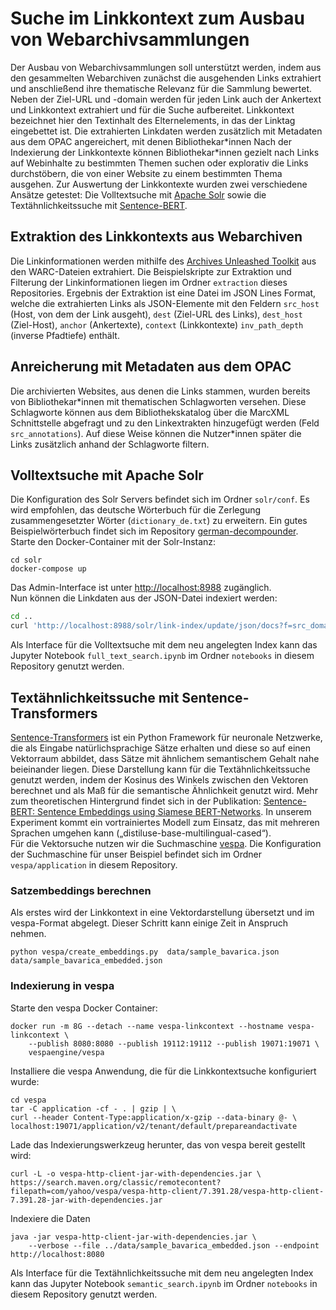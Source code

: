 # Suche im Linkkontext zum Ausbau von Webarchivsammlungen
Der Ausbau von Webarchivsammlungen soll unterstützt werden, indem aus den gesammelten
Webarchiven zunächst die ausgehenden Links extrahiert und anschließend ihre thematische Relevanz für die Sammlung bewertet. 
Neben der Ziel-URL und -domain werden für jeden Link auch der Ankertext und Linkkontext extrahiert und für die Suche aufbereitet. 
Linkkontext bezeichnet hier den Textinhalt des Elternelements, in das der Linktag eingebettet ist.
Die extrahierten Linkdaten werden zusätzlich mit Metadaten aus dem OPAC angereichert, mit denen Bibliothekar\*innen
Nach der Indexierung der Linkkontexte können Bibliothekar*innen gezielt nach Links auf Webinhalte zu bestimmten Themen suchen
oder explorativ die Links durchstöbern, die von einer Website zu einem bestimmten Thema ausgehen.
Zur Auswertung der Linkkontexte wurden zwei verschiedene Ansätze getestet: Die Volltextsuche mit
[Apache Solr](https://lucene.apache.org/solr/) sowie die Textähnlichkeitssuche mit
[Sentence-BERT](https://github.com/UKPLab/sentence-transformers/).

## Extraktion des Linkkontexts aus Webarchiven
Die Linkinformationen werden mithilfe des [Archives Unleashed Toolkit](https://github.com/archivesunleashed/aut/tree/aut-0.80.0)
aus den WARC-Dateien extrahiert. Die Beispielskripte zur Extraktion und Filterung der Linkinformationen
liegen im Ordner `extraction` dieses Repositories.
Ergebnis der Extraktion ist eine Datei im JSON Lines Format, welche die extrahierten Links
als JSON-Elemente mit den Feldern `src_host` (Host, von dem der Link ausgeht), `dest` (Ziel-URL des Links), `dest_host` (Ziel-Host), `anchor` (Ankertexte),
`context` (Linkkontexte) `inv_path_depth` (inverse Pfadtiefe) enthält.

## Anreicherung mit Metadaten aus dem OPAC
Die archivierten Websites, aus denen die Links stammen, wurden bereits von Bibliothekar*innen mit thematischen Schlagworten versehen.
Diese Schlagworte können aus dem Bibliothekskatalog über die MarcXML Schnittstelle abgefragt und zu den Linkextrakten hinzugefügt werden (Feld `src_annotations`).
Auf diese Weise können die Nutzer\*innen später die Links zusätzlich anhand der Schlagworte filtern.

## Volltextsuche mit Apache Solr
Die Konfiguration des Solr Servers befindet sich im Ordner `solr/conf`. Es wird empfohlen, das deutsche Wörterbuch für die Zerlegung zusammengesetzter Wörter
(`dictionary_de.txt`) zu erweitern. Ein gutes Beispielwörterbuch findet sich im Repository [german-decompounder](https://github.com/uschindler/german-decompounder).
Starte den Docker-Container mit der Solr-Instanz:
```shell
cd solr
docker-compose up
```
Das Admin-Interface ist unter [http://localhost:8988](http://localhost:8988) zugänglich.  
Nun können die Linkdaten aus der JSON-Datei indexiert werden:
```sh
cd ..
curl 'http://localhost:8988/solr/link-index/update/json/docs?f=src_domain:/src_host&f=/src_annotations&f=url:/dest&f=domain:/dest_host&f=/anchor&f=/context&f=/inv_path_depth&commit=true' --data-binary @data/sample_bavarica.json -H 'Content-type:application/json'
```
Als Interface für die Volltextsuche mit dem neu angelegten Index kann das Jupyter Notebook
`full_text_search.ipynb` im Ordner `notebooks` in diesem Repository genutzt werden.

## Textähnlichkeitssuche mit Sentence-Transformers
[Sentence-Transformers](https://sbert.net) ist ein Python Framework für neuronale Netzwerke, die als Eingabe natürlichsprachige Sätze erhalten und
diese so auf einen Vektorraum abbildet, dass Sätze mit ähnlichem semantischem Gehalt nahe
beieinander liegen. Diese Darstellung kann für die Textähnlichkeitssuche genutzt werden, indem
der Kosinus des Winkels zwischen den Vektoren berechnet und als Maß für die semantische
Ähnlichkeit genutzt wird. Mehr zum theoretischen Hintergrund findet sich in der Publikation:
[Sentence-BERT: Sentence Embeddings using Siamese BERT-Networks](https://arxiv.org/abs/1908.10084).
In unserem Experiment kommt ein vortrainiertes Modell zum Einsatz, das mit mehreren Sprachen umgehen kann („distiluse-base-multilingual-cased“).  
Für die Vektorsuche nutzen wir die Suchmaschine [vespa](https://vespa.ai/). Die Konfiguration der Suchmaschine für unser
Beispiel befindet sich im Ordner `vespa/application` in diesem Repository.

### Satzembeddings berechnen
Als erstes wird der Linkkontext in eine Vektordarstellung übersetzt und im vespa-Format abgelegt.
Dieser Schritt kann einige Zeit in Anspruch nehmen.
```shell
python vespa/create_embeddings.py  data/sample_bavarica.json data/sample_bavarica_embedded.json
```

### Indexierung in vespa
Starte den vespa Docker Container:
```shell
docker run -m 8G --detach --name vespa-linkcontext --hostname vespa-linkcontext \
    --publish 8080:8080 --publish 19112:19112 --publish 19071:19071 \
    vespaengine/vespa
```
Installiere die vespa Anwendung, die für die Linkkontextsuche konfiguriert wurde:
```shell
cd vespa
tar -C application -cf - . | gzip | \
curl --header Content-Type:application/x-gzip --data-binary @- \
localhost:19071/application/v2/tenant/default/prepareandactivate
```
Lade das Indexierungswerkzeug herunter, das von vespa bereit gestellt wird:
```shell
curl -L -o vespa-http-client-jar-with-dependencies.jar \
https://search.maven.org/classic/remotecontent?filepath=com/yahoo/vespa/vespa-http-client/7.391.28/vespa-http-client-7.391.28-jar-with-dependencies.jar
```
Indexiere die Daten
```shell
java -jar vespa-http-client-jar-with-dependencies.jar \
    --verbose --file ../data/sample_bavarica_embedded.json --endpoint http://localhost:8080
```
Als Interface für die Textähnlichkeitssuche mit dem neu angelegten Index kann das Jupyter Notebook
`semantic_search.ipynb` im Ordner `notebooks` in diesem Repository genutzt werden.